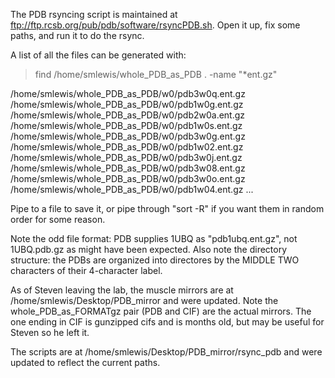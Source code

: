The PDB rsyncing script is maintained at ftp://ftp.rcsb.org/pub/pdb/software/rsyncPDB.sh.  Open it up, fix some paths, and run it to do the rsync.

A list of all the files can be generated with:

> find /home/smlewis/whole_PDB_as_PDB . -name "*ent.gz"


/home/smlewis/whole_PDB_as_PDB/w0/pdb3w0q.ent.gz
/home/smlewis/whole_PDB_as_PDB/w0/pdb1w0g.ent.gz
/home/smlewis/whole_PDB_as_PDB/w0/pdb2w0a.ent.gz
/home/smlewis/whole_PDB_as_PDB/w0/pdb1w0s.ent.gz
/home/smlewis/whole_PDB_as_PDB/w0/pdb3w0g.ent.gz
/home/smlewis/whole_PDB_as_PDB/w0/pdb1w02.ent.gz
/home/smlewis/whole_PDB_as_PDB/w0/pdb3w0j.ent.gz
/home/smlewis/whole_PDB_as_PDB/w0/pdb3w08.ent.gz
/home/smlewis/whole_PDB_as_PDB/w0/pdb3w0o.ent.gz
/home/smlewis/whole_PDB_as_PDB/w0/pdb1w04.ent.gz
...


Pipe to a file to save it, or pipe through "sort -R" if you want them in random order for some reason.

Note the odd file format: PDB supplies 1UBQ as "pdb1ubq.ent.gz", not 1UBQ.pdb.gz as might have been expected.  Also note the directory structure: the PDBs are organized into directores by the MIDDLE TWO characters of their 4-character label.






As of Steven leaving the lab, the muscle mirrors are at /home/smlewis/Desktop/PDB_mirror and were updated.  Note the whole_PDB_as_FORMATgz pair (PDB and CIF) are the actual mirrors.  The one ending in CIF is gunzipped cifs and is months old, but may be useful for Steven so he left it.

The scripts are at /home/smlewis/Desktop/PDB_mirror/rsync_pdb and were updated to reflect the current paths.